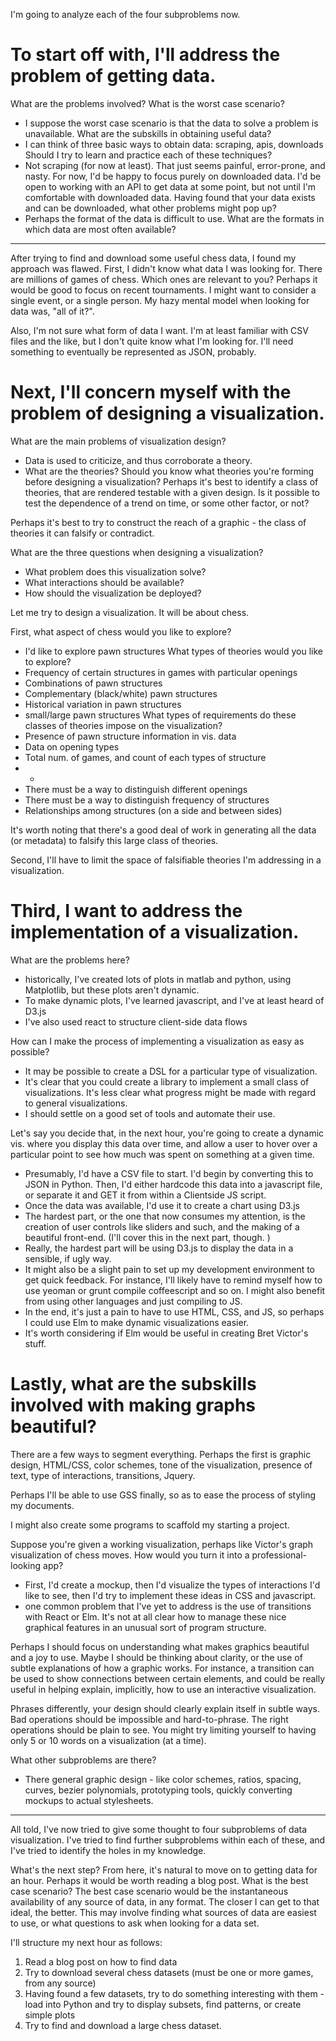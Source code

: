 I'm going to analyze each of the four subproblems now. 

# To start off with, I'll address the problem of getting data. 
What are the problems involved? What is the worst case scenario? 
 - I suppose the worst case scenario is that the data to solve a problem is unavailable. 
What are the subskills in obtaining useful data? 
 - I can think of three basic ways to obtain data: scraping, apis, downloads
Should I try to learn and practice each of these techniques? 
 - Not scraping (for now at least). That just seems painful, error-prone, and nasty. For now, I'd be happy to focus purely on downloaded data. I'd be open to working with an API to get data at some point, but not until I'm comfortable with downloaded data. 
Having found that your data exists and can be downloaded, what other problems might pop up? 
 - Perhaps the format of the data is difficult to use. What are the formats in which data are most often available? 

 ---
 After trying to find and download some useful chess data, I found my approach was flawed. First, I didn't know what data I was looking for. There are millions of games of chess. Which ones are relevant to you? Perhaps it would be good to focus on recent tournaments. I might want to consider a single event, or a single person. My hazy mental model when looking for data was, "all of it?". 

 Also, I'm not sure what form of data I want. I'm at least familiar with CSV files and the like, but I don't quite know what I'm looking for. I'll need something to eventually be represented as JSON, probably. 

# Next, I'll concern myself with the problem of designing a visualization. 
 What are the main problems of visualization design? 
  - Data is used to criticize, and thus corroborate a theory. 
  - What are the theories? 
 Should you know what theories you're forming before designing a visualization? 
 Perhaps it's best to identify a class of theories, that are rendered testable with a given design. Is it possible to test the dependence of a trend on time, or some other factor, or not? 

 Perhaps it's best to try to construct the reach of a graphic - the class of theories it can falsify or contradict. 

 What are the three questions when designing a visualization? 
  - What problem does this visualization solve? 
  - What interactions should be available? 
  - How should the visualization be deployed? 

 Let me try to design a visualization. 
 It will be about chess. 

 First, what aspect of chess would you like to explore? 
  - I'd like to explore pawn structures
 What types of theories would you like to explore? 
  - Frequency of certain structures in games with particular openings
  - Combinations of pawn structures
  - Complementary (black/white) pawn structures
  - Historical variation in pawn structures
  - small/large pawn structures
 What types of requirements do these classes of theories impose on the visualization? 
  - Presence of pawn structure information in vis. data
  - Data on opening types
  - Total num. of games, and count of each types of structure
  - -
  - There must be a way to distinguish different openings
  - There must be a way to distinguish frequency of structures
  - Relationships among structures (on a side and between sides)

It's worth noting that there's a good deal of work in generating all the data (or metadata) to falsify this large class of theories. 

Second, I'll have to limit the space of falsifiable theories I'm addressing in a visualization. 

# Third, I want to address the implementation of a visualization. 
What are the problems here? 
 - historically, I've created lots of plots in matlab and python, using Matplotlib, but these plots aren't dynamic. 
 - To make dynamic plots, I've learned javascript, and I've at least heard of D3.js
 - I've also used react to structure client-side data flows

How can I make the process of implementing a visualization as easy as possible? 
 - It may be possible to create a DSL for a particular type of visualization. 
 - It's clear that you could create a library to implement a small class of visualizations. It's less clear what progress might be made with regard to general visualizations. 
 - I should settle on a good set of tools and automate their use. 

Let's say you decide that, in the next hour, you're going to create a dynamic vis. where you display this data over time, and allow a user to hover over a particular point to see how much was spent on something at a given time. 

 - Presumably, I'd have a CSV file to start. I'd begin by converting this to JSON in Python. Then, I'd either hardcode this data into a javascript file, or separate it and GET it from within a Clientside JS script. 
 - Once the data was available, I'd use it to create a chart using D3.js
 - The hardest part, or the one that now consumes my attention, is the creation of user controls like sliders and such, and the making of a beautiful front-end. (I'll cover this in the next part, though. )
 - Really, the hardest part will be using D3.js to display the data in a sensible, if ugly way. 
 - It might also be a slight pain to set up my development environment to get quick feedback. For instance, I'll likely have to remind myself how to use yeoman or grunt compile coffeescript and so on. I might also benefit from using other languages and just compiling to JS. 
 - In the end, it's just a pain to have to use HTML, CSS, and JS, so perhaps I could use Elm to make dynamic visualizations easier. 
 - It's worth considering if Elm would be useful in creating Bret Victor's stuff. 

# Lastly, what are the subskills involved with making graphs beautiful? 
 There are a few ways to segment everything. Perhaps the first is graphic design, HTML/CSS, color schemes, tone of the visualization, presence of text, type of interactions, transitions, Jquery. 

 Perhaps I'll be able to use GSS finally, so as to ease the process of styling my documents. 

 I might also create some programs to scaffold my starting a project. 

 Suppose you're given a working visualization, perhaps like Victor's graph visualization of chess moves. How would you turn it into a professional-looking app?

 - First, I'd create a mockup, then I'd visualize the types of interactions I'd like to see, then I'd try to implement these ideas in CSS and javascript. 
 - one common problem that I've yet to address is the use of transitions with React or Elm. It's not at all clear how to manage these nice graphical features in an unusual sort of program structure. 

 Perhaps I should focus on understanding what makes graphics beautiful and a joy to use. Maybe I should be thinking about clarity, or the use of subtle explanations of how a graphic works. For instance, a transition can be used to show connections between certain elements, and could be really useful in helping explain, implicitly, how to use an interactive visualization. 

 Phrases differently, your design should clearly explain itself in subtle ways. Bad operations should be impossible and hard-to-phrase. The right operations should be plain to see. You might try limiting yourself to having only 5 or 10 words on a visualization (at a time). 

 What other subproblems are there? 
  - There general graphic design - like color schemes, ratios, spacing, curves, bezier polynomials, prototyping tools, quickly converting mockups to actual stylesheets. 

----
All told, I've now tried to give some thought to four subproblems of data visualization. I've tried to find further subproblems within each of these, and I've tried to identify the holes in my knowledge. 

What's the next step? 
From here, it's natural to move on to getting data for an hour. Perhaps it would be worth reading a blog post. What is the best case scenario? The best case scenario would be the instantaneous availability of any source of data, in any format. The closer I can get to that ideal, the better. This may involve finding what sources of data are easiest to use, or what questions to ask when looking for a data set. 

I'll structure my next hour as follows: 
1. Read a blog post on how to find data
2. Try to download several chess datasets (must be one or more games, from any source)
3. Having found a few datasets, try to do something interesting with them - load into Python and try to display subsets, find patterns, or create simple plots
4. Try to find and download a large chess dataset. 